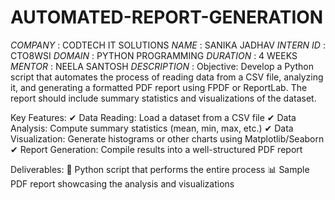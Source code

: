 # AUTOMATED-REPORT-GENERATION
*COMPANY* : CODTECH IT SOLUTIONS
*NAME* : SANIKA JADHAV
*INTERN ID* : CTO8WSI
*DOMAIN* : PYTHON PROGRAMMING
*DURATION* : 4 WEEKS
*MENTOR* : NEELA SANTOSH
*DESCRIPTION* : Objective:
Develop a Python script that automates the process of reading data from a CSV file, analyzing it, and generating a formatted PDF report using FPDF or ReportLab. The report should include summary statistics and visualizations of the dataset.

Key Features:
✔ Data Reading: Load a dataset from a CSV file
✔ Data Analysis: Compute summary statistics (mean, min, max, etc.)
✔ Data Visualization: Generate histograms or other charts using Matplotlib/Seaborn
✔ Report Generation: Compile results into a well-structured PDF report

Deliverables:
📄 Python script that performs the entire process
📊 Sample PDF report showcasing the analysis and visualizations
